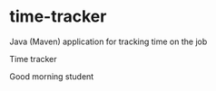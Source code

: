 # time-tracker
Java (Maven) application for tracking time on the job

Time tracker

Good morning student 

